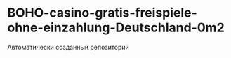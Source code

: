 # BOHO-casino-gratis-freispiele-ohne-einzahlung-Deutschland-0m2
Автоматически созданный репозиторий
